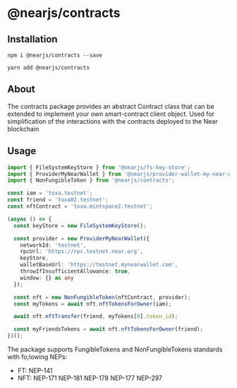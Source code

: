 # @nearjs/contracts

## Installation

```shell
npm i @nearjs/contracts --save
```

```shell
yarn add @nearjs/contracts
```

## About

The contracts package provides an abstract Contract class that can be extended to implement your own smart-contract client object.
Used for simplification of the interactions with the contracts deployed to the Near blockchain

## Usage

```typescript
import { FileSystemKeyStore } from '@nearjs/fs-key-store';
import { ProviderMyNearWallet } from '@nearjs/provider-wallet-my-near-wallet';
import { NonFungibleToken } from '@nearjs/contracts';

const iam = 'toxa.testnet';
const friend = 'toxa02.testnet';
const nftContract = 'toxa.mintspace2.testnet';

(async () => {
  const keyStore = new FileSystemKeyStore();

  const provider = new ProviderMyNearWallet({
    networkId: 'testnet',
    rpcUrl: 'https://rpc.testnet.near.org',
    keyStore,
    walletBaseUrl: 'https://testnet.mynearwallet.com',
    throwIfInsufficientAllowance: true,
    window: {} as any
  });

  const nft = new NonFungibleToken(nftContract, provider);
  const myTokens = await nft.nftTokensForOwner(iam);

  await nft.nftTransfer(friend, myTokens[0].token_id);

  const myFriendsTokens = await nft.nftTokensForOwner(friend);
})();
```
The package supports FungibleTokens and NonFungibleTokens standards with fo;lowing NEPs:

- FT: NEP-141
- NFT: NEP-171 NEP-181 NEP-178 NEP-177 NEP-297

